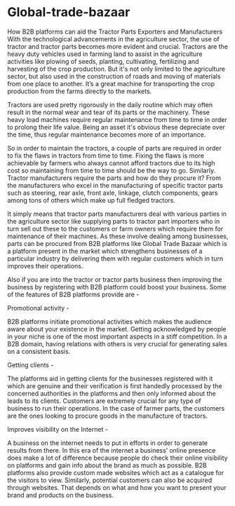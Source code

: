 # Global-trade-bazaar
How B2B platforms can aid the Tractor Parts Exporters and Manufacturers
With the technological advancements in the agriculture sector, the use of tractor and tractor parts becomes more evident and crucial. Tractors are the heavy duty vehicles used in farming land to assist in the agriculture activities like plowing of seeds, planting, cultivating, fertilizing and harvesting of the crop production. But it's not only limited to the agriculture sector, but also used in the construction of roads and moving of materials from one place to another. It’s a great machine for transporting the crop production from the farms directly to the markets. 

Tractors are used pretty rigorously in the daily routine which may often result in the normal wear and tear of its parts or the machinery. These heavy load machines require regular maintenance from time to time in order to prolong their life value. Being an asset it's obvious these depreciate over the time, thus regular maintenance becomes more of an importance.

So in order to maintain the tractors, a couple of parts are required in order to fix the flaws in tractors from time to time. Fixing the flaws is more achievable by farmers who always cannot afford tractors due to its high cost so maintaining from time to time should be the way to go. Similarly. Tractor manufacturers require the parts and how do they procure it? From the manufacturers who excel in the manufacturing of specific tractor parts such as steering, rear axle, front axle, linkage, clutch components, gears among tons of others which make up full fledged tractors.

It simply means that tractor parts manufacturers deal with various parties in the agriculture sector like supplying parts to tractor part importers who in turn sell out these to the customers or farm owners which require them for maintenance of their machines. As these involve dealing among businesses, parts can be procured from B2B platforms like Global Trade Bazaar which is a platform present in the market which strengthens businesses of a particular industry by delivering them with regular customers which in turn improves their operations.

Also if you are into the tractor or tractor parts business then improving the business by registering with B2B platform could boost your business. Some of the features of B2B platforms provide are -

Promotional activity -

B2B platforms initiate promotional activities which makes the audience aware about your existence in the market. Getting acknowledged by people in your niche is one of the most important aspects in a stiff competition. In a B2B domain, having relations with others is very crucial for generating sales on a consistent basis.

Getting clients -

The platforms aid in getting clients for the businesses registered with it which are genuine and their verification is first handedly processed by the concerned authorities in the platforms and then only informed about the leads to its clients. Customers are extremely crucial for any type of business to run their operations. In the case of farmer parts, the customers are the ones looking to procure goods in the manufacture of tractors.

Improves visibility on the Internet -

A business on the internet needs to put in efforts in order to generate results from there. In this era of the internet a business’ online presence does make a lot of difference because people do check their online visibility on platforms and gain info about the brand as much as possible. B2B platforms also provide custom made websites which act as a catalogue for the visitors to view. Similarly, potential customers can also be acquired through websites. 
That depends on what and how you want to present your brand and products on the business.


